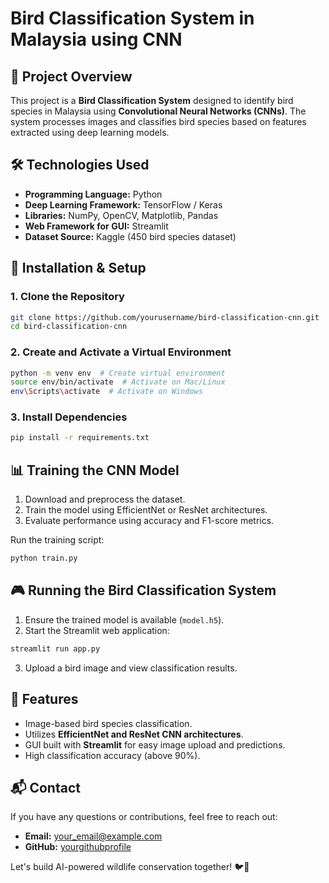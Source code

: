 # Bird Classification System in Malaysia using CNN

## 📌 Project Overview
This project is a **Bird Classification System** designed to identify bird species in Malaysia using **Convolutional Neural Networks (CNNs)**. The system processes images and classifies bird species based on features extracted using deep learning models.

## 🛠️ Technologies Used
- **Programming Language:** Python
- **Deep Learning Framework:** TensorFlow / Keras
- **Libraries:** NumPy, OpenCV, Matplotlib, Pandas
- **Web Framework for GUI:** Streamlit
- **Dataset Source:** Kaggle (450 bird species dataset)

## 🚀 Installation & Setup

### 1. Clone the Repository
```sh
git clone https://github.com/yourusername/bird-classification-cnn.git
cd bird-classification-cnn
```

### 2. Create and Activate a Virtual Environment
```sh
python -m venv env  # Create virtual environment
source env/bin/activate  # Activate on Mac/Linux
env\Scripts\activate  # Activate on Windows
```

### 3. Install Dependencies
```sh
pip install -r requirements.txt
```

## 📊 Training the CNN Model
1. Download and preprocess the dataset.
2. Train the model using EfficientNet or ResNet architectures.
3. Evaluate performance using accuracy and F1-score metrics.

Run the training script:
```sh
python train.py
```

## 🎮 Running the Bird Classification System
1. Ensure the trained model is available (`model.h5`).
2. Start the Streamlit web application:
```sh
streamlit run app.py
```
3. Upload a bird image and view classification results.

## 📌 Features
- Image-based bird species classification.
- Utilizes **EfficientNet and ResNet CNN architectures**.
- GUI built with **Streamlit** for easy image upload and predictions.
- High classification accuracy (above 90%).

## 📬 Contact
If you have any questions or contributions, feel free to reach out:
- **Email:** your_email@example.com
- **GitHub:** [yourgithubprofile](https://github.com/yourusername)

Let's build AI-powered wildlife conservation together! 🐦🚀
